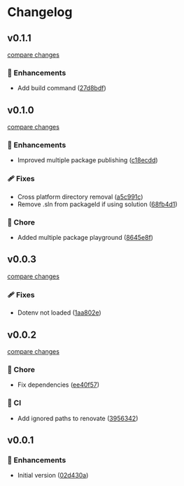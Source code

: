 # Changelog

## v0.1.1

[compare changes](https://github.com/jcamp-code/release-it-dotnet/compare/v0.1.0...v0.1.1)

### 🚀 Enhancements

- Add build command ([27d8bdf](https://github.com/jcamp-code/release-it-dotnet/commit/27d8bdf))

## v0.1.0

[compare changes](https://github.com/jcamp-code/release-it-dotnet/compare/v0.0.3...v0.1.0)

### 🚀 Enhancements

- Improved multiple package publishing ([c18ecdd](https://github.com/jcamp-code/release-it-dotnet/commit/c18ecdd))

### 🩹 Fixes

- Cross platform directory removal ([a5c991c](https://github.com/jcamp-code/release-it-dotnet/commit/a5c991c))
- Remove .sln from packageId if using solution ([68fb4d1](https://github.com/jcamp-code/release-it-dotnet/commit/68fb4d1))

### 🏡 Chore

- Added multiple package playground ([8645e8f](https://github.com/jcamp-code/release-it-dotnet/commit/8645e8f))

## v0.0.3

[compare changes](https://github.com/jcamp-code/release-it-dotnet/compare/v0.0.2...v0.0.3)

### 🩹 Fixes

- Dotenv not loaded ([1aa802e](https://github.com/jcamp-code/release-it-dotnet/commit/1aa802e))

## v0.0.2

[compare changes](https://github.com/jcamp-code/release-it-dotnet/compare/v0.0.1...v0.0.2)

### 🏡 Chore

- Fix dependencies ([ee40f57](https://github.com/jcamp-code/release-it-dotnet/commit/ee40f57))

### 🤖 CI

- Add ignored paths to renovate ([3956342](https://github.com/jcamp-code/release-it-dotnet/commit/3956342))

## v0.0.1

### 🚀 Enhancements

- Initial version ([02d430a](https://github.com/jcamp-code/release-it-dotnet/commit/02d430a))
